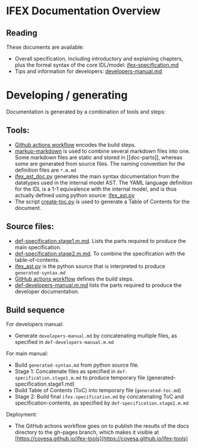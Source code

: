 # IFEX Documentation Overview

## Reading

These documents are available:

- Overall specification, including introductory and explaining chapters, plus the formal syntax of the core IDL/model: [ifex-specification.md](./ifex-specification.md)
- Tips and information for developers: [developers-manual.md](./developers-manual.md)

# Developing / generating

Documentation is generated by a combination of tools and steps:

## Tools:
- [Github actions workflow](/.github/workflows/generate_documentation.yml) encodes the build steps.
- [markup-markdown](https://github.com/hailiang-wang/markup-markdown) is used to combine several markdown files into one.  Some markdown files are static and stored in [[doc-parts]], whereas some are generated from source files.  The naming convention for the definition files are `*.m.md`
- [ifex_ast_doc.py](../ifex/model/ifex_ast_doc.py) generates the main syntax documentation from the datatypes used in the internal model AST.  The YAML language definition for the IDL is a 1-1 equivalence with the internal model, and is thus actually defined using python source: [ifex_ast.py](../ifex/model/ifex_ast.py)
- The script [create-toc.py](create-toc.py) is used to generate a Table of Contents for the document.

## Source files:
- [def-specification.stage1.m.md](./def-specification.stage1.m.md).  Lists the parts required to produce the main specification.
- [def-specification.stage2.m.md](./def-specification.stage2.m.md).  To combine the specification with the table-of-contents.
- [ifex_ast.py](../ifex/model/ifex_ast.py) is the python source that is interpreted to produce `generated-syntax.md`
- [GitHub actions workflow](./.github/workflow/generate_documentation.yml) defines the build steps.
- [def-developers-manual.m.md](./def-developers-manual.m.md) lists the parts required to produce the developer documentation.

## Build sequence

For developers manual:
- Generate `developers-manual.md` by concatenating multiple files, as specified in `def-developers-manual.m.md`

For main manual:
- Build `generated-syntax.md` from python source file.
- Stage 1: Concatenate files as specified in `def-specification.stage1.m.md` to produce temporary file (generated-specification.stage1.md)
- Build Table of Contents (ToC) into temporary file (`generated-toc.md`)
- Stage 2: Build final `ifex-specification.md` by concatenating ToC and specification-contents, as specified by `def-specification.stage2.m.md`

Deployment:
- The GitHub actions workflow goes on to publish the results of the docs directory to the gh-pages branch, which makes it visible at [https://covesa.github.io/ifex-tools](https://covesa.github.io/ifex-tools)
